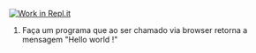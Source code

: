 [![Work in Repl.it](https://classroom.github.com/assets/work-in-replit-14baed9a392b3a25080506f3b7b6d57f295ec2978f6f33ec97e36a161684cbe9.svg)](https://classroom.github.com/online_ide?assignment_repo_id=4732925&assignment_repo_type=AssignmentRepo)
1) Faça um programa que ao ser chamado via browser retorna a mensagem "Hello world !"